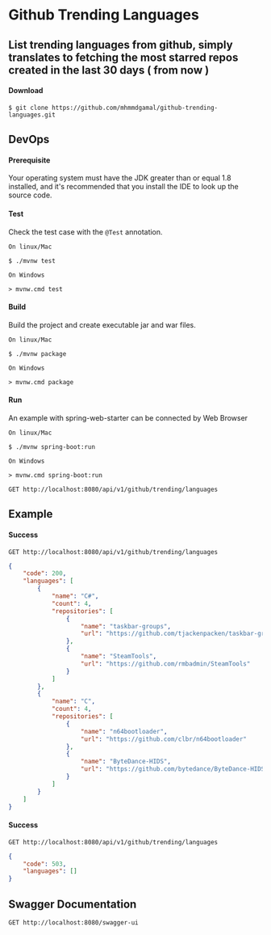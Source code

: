 # Github Trending Languages
## List trending languages from github, simply translates to fetching the most starred repos created in the last 30 days ( from now )


#### Download

```
$ git clone https://github.com/mhmmdgamal/github-trending-languages.git
```

## DevOps

#### Prerequisite

Your operating system must have the JDK greater than or equal 1.8 installed, and it's recommended that you install the
 IDE to look up the source code.

#### Test

Check the test case with the `@Test` annotation.

```
On linux/Mac

$ ./mvnw test 

On Windows

> mvnw.cmd test
```

#### Build

Build the project and create executable jar and war files.

```
On linux/Mac

$ ./mvnw package 

On Windows

> mvnw.cmd package
```

#### Run

An example with spring-web-starter can be connected by Web Browser

```
On linux/Mac

$ ./mvnw spring-boot:run

On Windows

> mvnw.cmd spring-boot:run
```

```
GET http://localhost:8080/api/v1/github/trending/languages
```

## Example

#### Success

```
GET http://localhost:8080/api/v1/github/trending/languages
```

```json
{
    "code": 200,
    "languages": [
        {
            "name": "C#",
            "count": 4,
            "repositories": [
                {
                    "name": "taskbar-groups",
                    "url": "https://github.com/tjackenpacken/taskbar-groups"
                },
                {
                    "name": "SteamTools",
                    "url": "https://github.com/rmbadmin/SteamTools"
                }
            ]
        },
        {
            "name": "C",
            "count": 4,
            "repositories": [
                {
                    "name": "n64bootloader",
                    "url": "https://github.com/clbr/n64bootloader"
                },
                {
                    "name": "ByteDance-HIDS",
                    "url": "https://github.com/bytedance/ByteDance-HIDS"
                }
            ]
        }
    ]
}
```

#### Success

```
GET http://localhost:8080/api/v1/github/trending/languages
```
```json
{
    "code": 503,
    "languages": []
}
```

## Swagger Documentation

```
GET http://localhost:8080/swagger-ui
```